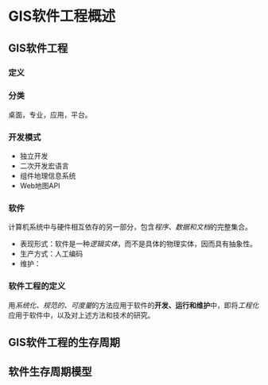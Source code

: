 # GIS软件工程概述

## GIS软件工程

### 定义

### 分类

桌面，专业，应用，平台。

### 开发模式

- 独立开发
- 二次开发宏语言
- 组件地理信息系统
- Web地图API

### 软件

计算机系统中与硬件相互依存的另一部分，包含*程序、数据和文档*的完整集合。

- 表现形式：软件是一种*逻辑实体*，而不是具体的物理实体，因而具有抽象性。
- 生产方式：人工编码
- 维护：

### 软件工程的定义

用*系统化、规范的、可度量*的方法应用于软件的**开发、运行和维护**中，即将*工程化*应用于软件中，以及对上述方法和技术的研究。

## GIS软件工程的生存周期

## 软件生存周期模型